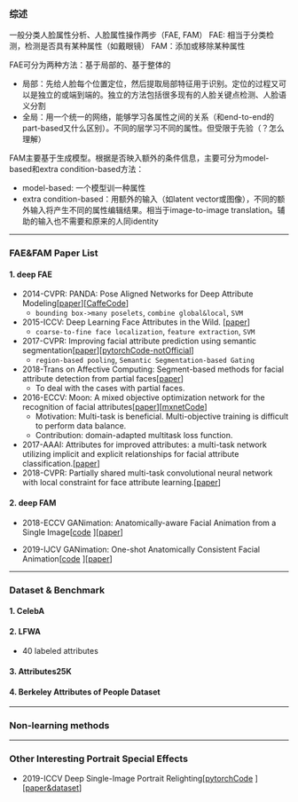 ### 综述
一般分类人脸属性分析、人脸属性操作两步（FAE, FAM）
FAE: 相当于分类检测，检测是否具有某种属性（如戴眼镜）
FAM：添加或移除某种属性

FAE可分为两种方法：基于局部的、基于整体的
* 局部：先给人脸每个位置定位，然后提取局部特征用于识别。定位的过程又可以是独立的或端到端的。独立的方法包括很多现有的人脸关键点检测、人脸语义分割
* 全局：用一个统一的网络，能够学习各属性之间的关系（和end-to-end的part-based又什么区别）。不同的层学习不同的属性。但受限于先验（？怎么理解）


FAM主要基于生成模型。根据是否映入额外的条件信息，主要可分为model-based和extra condition-based方法：
* model-based: 一个模型训一种属性
* extra condition-based：用额外的输入（如latent vector或图像），不同的额外输入将产生不同的属性编辑结果。相当于image-to-image translation。辅助的输入也不需要和原来的人同identity
---

### FAE&FAM Paper List

#### 1. deep FAE
* 2014-CVPR: PANDA: Pose Aligned Networks for Deep Attribute Modeling\[[paper](
http://openaccess.thecvf.com/content_cvpr_2014/papers/Zhang_PANDA_Pose_Aligned_2014_CVPR_paper.pdf)\]\[[CaffeCode](https://github.com/facebookarchive/pose-aligned-deep-networks)\]
	- `bounding box->many poselets`, `combine global&local`, `SVM`
* 2015-ICCV: Deep Learning Face Attributes in the Wild. \[[paper](
https://www.cv-foundation.org/openaccess/content_iccv_2015/papers/Liu_Deep_Learning_Face_ICCV_2015_paper.pdf)\]
	- `coarse-to-fine face localization`, `feature extraction`, `SVM`
* 2017-CVPR: Improving facial attribute prediction using semantic segmentation\[[paper](https://arxiv.org/abs/1704.08740)\]\[[pytorchCode-notOfficial](https://github.com/nbansal90/Facial_attribute_segmentation)\]
	- `region-based pooling`, `Semantic Segmentation-based Gating`
* 2018-Trans on Affective Computing: Segment-based methods for facial attribute detection from partial faces\[[paper]()\]
	- To deal with the cases with partial faces.
* 2016-ECCV: Moon: A mixed objective optimization network for the recognition of facial attributes\[[paper](https://arxiv.org/pdf/1603.07027.pdf)\]\[[mxnetCode](https://github.com/tornadomeet/mxnet-face#face-attribute-prediction)\]
	- Motivation: Multi-task is beneficial. Multi-objective training is difficult to perform data balance.
	- Contribution: domain-adapted multitask loss function.
* 2017-AAAI: Attributes for improved attributes: a multi-task network utilizing implicit and explicit relationships for facial attribute classification.\[[paper]()\]
* 2018-CVPR: Partially shared multi-task convolutional neural network with local constraint for face attribute learning.\[[paper]()\]

#### 2. deep FAM



* 2018-ECCV GANimation: Anatomically-aware Facial Animation from a Single Image\[[code](
https://github.com/albertpumarola/GANimation.git)
]\[[paper](
https://arxiv.org/abs/1807.09251)\]

 * 2019-IJCV GANimation: One-shot Anatomically Consistent Facial Animation\[[code](
https://github.com/albertpumarola/GANimation)
]\[[paper](
https://link.springer.com/epdf/10.1007/s11263-019-01210-3?author_access_token=KkIt3ar1GHkWIUklAjsgjPe4RwlQNchNByi7wbcMAY5ihGyz3kHkS5TjreGbAhfYtSrG2LRv-m3aNgCcoyOIKZ9LB-hbGWZloUM-6WB9qaD_xmkWBVbaISYLi5wyD75JzmlGfeZlAtmoSH_FLE6wBQ%3D%3D)\]

---

### Dataset & Benchmark
#### 1. CelebA
#### 2. LFWA
* 40 labeled attributes
#### 3. Attributes25K
#### 4. Berkeley Attributes of People Dataset

---
### Non-learning methods

---
### Other Interesting Portrait Special Effects
* 2019-ICCV Deep Single-Image Portrait Relighting\[[pytorchCode](
https://github.com/zhhoper/DPR)
]\[[paper&dataset](
https://zhhoper.github.io/)\]